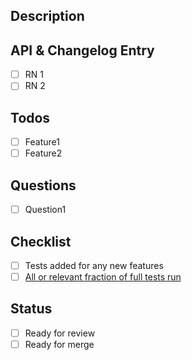 ## Description
<!-- Provide a brief description of the PR's purpose here. -->

## API & Changelog Entry
<!-- Suggest notable points or changes in API that should be recorded in release notes. -->
- [ ] RN 1
- [ ] RN 2

## Todos
<!-- Notable points (developer or user-interest) that this PR has or will accomplish. -->
- [ ] Feature1
- [ ] Feature2

## Questions
- [ ] Question1

## Checklist
- [ ] Tests added for any new features
- [ ] [All or relevant fraction of full tests run](http://psicode.org/psi4manual/master/build_planning.html#how-to-run-a-subset-of-tests)

## Status
- [ ] Ready for review
- [ ] Ready for merge
